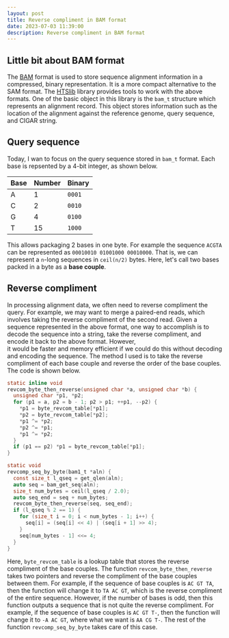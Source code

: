 ```yaml
---
layout: post
title: Reverse compliment in BAM format
date: 2023-07-03 11:39:00
description: Reverse compliment in BAM format
---
```

## Little bit about BAM format

The [BAM](chrome-extension://efaidnbmnnnibpcajpcglclefindmkaj/https://samtools.github.io/hts-specs/SAMv1.pdf)
format is used to store sequence alignment information in a compressed,
binary representation. It is a more compact alternative to the SAM format. The
[HTSlib](https://github.com/samtools/htslib) library provides tools to work
with the above formats. One of the basic object in this
library is the `bam_t` structure which represents an alignment record. This
object stores information such as the location of the alignment against the
reference genome, query sequence, and CIGAR string.

## Query sequence

Today, I wan to focus on the query sequence stored in `bam_t` format. Each base is repsented by a 4-bit integer, as shown below.

| Base | Number | Binary   |
| ---- | ------ | -------- |
| A    | 1      | `0001` |
| C    | 2      | `0010` |
| G    | 4      | `0100` |
| T    | 15     | `1000` |

This allows packaging 2 bases in one byte. For example the sequence `ACGTA` can 
be represented as `00010010 01001000 00010000`. That is, we can represent a
 `n`-long sequences in `ceil(n/2)` bytes. Here, let's call two bases packed in
 a byte as a **base couple**. 

 ## Reverse compliment

 In processing alignment data, we often need to reverse compliment the query. 
 For example, we may want to merge a paired-end reads, which involves taking 
 the reverse compliment of the second read. Given a sequence represented in the
 above format, one way to accomplish is to decode the sequence into a string, 
 take the reverse compliment, and encode it back to the above format. However,  
 it would be faster and memory efficient if we could do this without decoding
 and encoding the sequence. The method I used is to take the reverse compliment
 of each base couple and reverse the order of the base couples. The code is 
 shown below.

```c
static inline void
revcom_byte_then_reverse(unsigned char *a, unsigned char *b) {
  unsigned char *p1, *p2;
  for (p1 = a, p2 = b - 1; p2 > p1; ++p1, --p2) {
    *p1 = byte_revcom_table[*p1];
    *p2 = byte_revcom_table[*p2];
    *p1 ^= *p2;
    *p2 ^= *p1;
    *p1 ^= *p2;
  }
  if (p1 == p2) *p1 = byte_revcom_table[*p1];
}

static void
revcomp_seq_by_byte(bam1_t *aln) {
  const size_t l_qseq = get_qlen(aln);
  auto seq = bam_get_seq(aln);
  size_t num_bytes = ceil(l_qseq / 2.0);
  auto seq_end = seq + num_bytes;
  revcom_byte_then_reverse(seq, seq_end);
  if (l_qseq % 2 == 1) {
    for (size_t i = 0; i < num_bytes - 1; i++) {
      seq[i] = (seq[i] << 4) | (seq[i + 1] >> 4);
    }
    seq[num_bytes - 1] <<= 4;
  }
}
``` 

Here, `byte_revcom_table` is a lookup table that stores the reverse compliment
of the base couples. The function `revcom_byte_then_reverse` takes two pointers
and reverse the compliment of the base couples between them. For example, if 
the sequence of base couples is `AC GT TA`, then the function will change it to
`TA AC GT`, which is the reverse compliment of the entire sequence. However, 
if the number of bases is odd, then this function outputs a sequence that is 
not quite the reverse compliment. For example, if the sequence of base couples
is `AC GT T-`, then the function will change it to `-A AC GT`, where what we
want is `AA CG T-`. The rest of the function `revcomp_seq_by_byte` takes care 
of this case. 
